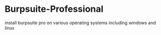 # Burpsuite-Professional
install burpsuite pro on various operating systems including windows and linux
